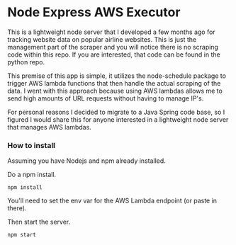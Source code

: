 # Node Express AWS Executor #

This is a lightweight node server that I developed a few months ago for tracking website data on popular airline websites.
This is just the management part of the scraper and you will notice there is no scraping code within this repo.
If you are interested, that code can be found in the python repo.

This premise of this app is simple, it utilizes the node-schedule package to trigger AWS lambda functions that then handle
the actual scraping of the data. I went with this approach because using AWS lambdas allows me to send high amounts of URL requests
without having to manage IP's.

For personal reasons I decided to migrate to a Java Spring code base, so I figured I would share this for anyone interested in
a lightweight node server that manages AWS lambdas.


### How to install ###

Assuming you have Nodejs and npm already installed.

Do a npm install.

`npm install`

You'll need to set the env var for the AWS Lambda endpoint (or paste in there).

Then start the server.

`npm start`

